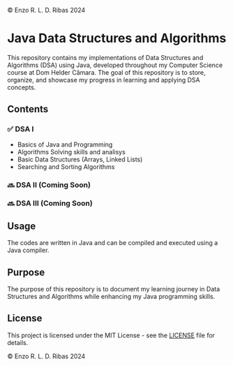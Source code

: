 © Enzo R. L. D. Ribas 2024
# Java Data Structures and Algorithms

This repository contains my implementations of Data Structures and Algorithms (DSA) using Java, developed throughout my Computer Science course at Dom Helder Câmara. The goal of this repository is to store, organize, and showcase my progress in learning and applying DSA concepts.

## Contents

### ✅ DSA I
- Basics of Java and Programming
- Algorithms Solving skills and analisys
- Basic Data Structures (Arrays, Linked Lists)
- Searching and Sorting Algorithms

### 🔜 DSA II (Coming Soon)

### 🔜 DSA III (Coming Soon)

## Usage
The codes are written in Java and can be compiled and executed using a Java compiler.

## Purpose
The purpose of this repository is to document my learning journey in Data Structures and Algorithms while enhancing my Java programming skills.

## License
This project is licensed under the MIT License - see the [LICENSE](LICENSE) file for details.

© Enzo R. L. D. Ribas 2024
